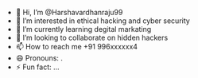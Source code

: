 - 👋 Hi, I’m @Harshavardhanraju99
- 👀 I’m interested in ethical hacking and cyber security 
- 🌱 I’m currently learning degital markating 
- 💞️ I’m looking to collaborate on hidden hackers
- 📫 How to reach me +91 996xxxxxx4
- 😄 Pronouns: .
- ⚡ Fun fact: ...

<!---
Harshavardhanraju99/Harshavardhanraju99 is a ✨ special ✨ repository because its `README.md` (this file) appears on your GitHub profile.
You can click the Preview link to take a look at your changes.
--->
